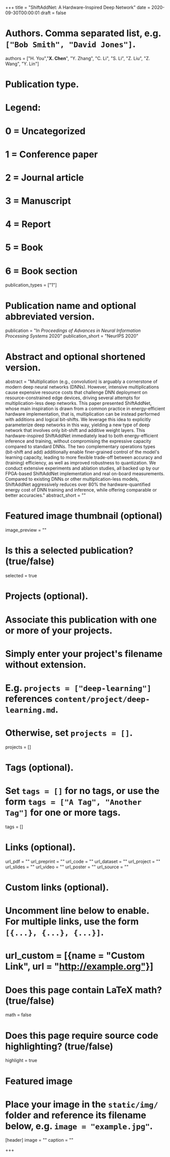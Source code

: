 +++
title = "ShiftAddNet: A Hardware-Inspired Deep Network"
date = 2020-09-30T00:00:01
draft = false

# Authors. Comma separated list, e.g. `["Bob Smith", "David Jones"]`.
authors = ["H. You","**X. Chen**", "Y. Zhang", "C. Li", "S. Li", "Z. Liu", "Z. Wang", "Y. Lin"]
# Publication type.
# Legend:
# 0 = Uncategorized
# 1 = Conference paper
# 2 = Journal article
# 3 = Manuscript
# 4 = Report
# 5 = Book
# 6 = Book section
publication_types = ["1"]

# Publication name and optional abbreviated version.
publication = "In *Proceedings of Advances in Neural Information Processing Systems* 2020"
publication_short = "NeurIPS 2020"

# Abstract and optional shortened version.
abstract = "Multiplication (e.g., convolution) is arguably a cornerstone of modern deep neural networks (DNNs). However, intensive multiplications cause expensive resource costs that challenge DNN deployment on resource-constrained edge devices, driving several attempts for multiplication-less deep networks. This paper presented ShiftAddNet, whose main inspiration is drawn from a common practice in energy-efficient hardware implementation, that is,  multiplication can be instead performed with additions and logical bit-shifts. We leverage this idea to explicitly parameterize deep networks in this way, yielding a new type of deep network that involves only bit-shift and additive weight layers. This hardware-inspired ShiftAddNet immediately lead to both energy-efficient inference and training, without compromising the expressive capacity compared to standard DNNs. The two complementary operations types (bit-shift and add) additionally enable finer-grained control of the model's learning capacity, leading to more flexible trade-off between accuracy and (training) efficiency, as well as improved robustness to quantization. We conduct extensive experiments and ablation studies, all backed up by our FPGA-based ShiftAddNet implementation and real on-board measurements. Compared to existing DNNs or other multiplication-less models, ShiftAddNet aggressively reduces over 80% the hardware-quantified energy cost of DNN training and inference, while offering comparable or better accuracies."
abstract_short = ""

# Featured image thumbnail (optional)
image_preview = ""

# Is this a selected publication? (true/false)
selected = true

# Projects (optional).
#   Associate this publication with one or more of your projects.
#   Simply enter your project's filename without extension.
#   E.g. `projects = ["deep-learning"]` references `content/project/deep-learning.md`.
#   Otherwise, set `projects = []`.
projects = []

# Tags (optional).
#   Set `tags = []` for no tags, or use the form `tags = ["A Tag", "Another Tag"]` for one or more tags.
tags = []

# Links (optional).
url_pdf = ""
url_preprint = ""
url_code = ""
url_dataset = ""
url_project = ""
url_slides = ""
url_video = ""
url_poster = ""
url_source = ""

# Custom links (optional).
#   Uncomment line below to enable. For multiple links, use the form `[{...}, {...}, {...}]`.
# url_custom = [{name = "Custom Link", url = "http://example.org"}]

# Does this page contain LaTeX math? (true/false)
math = false

# Does this page require source code highlighting? (true/false)
highlight = true

# Featured image
# Place your image in the `static/img/` folder and reference its filename below, e.g. `image = "example.jpg"`.
[header]
image = ""
caption = ""

+++
